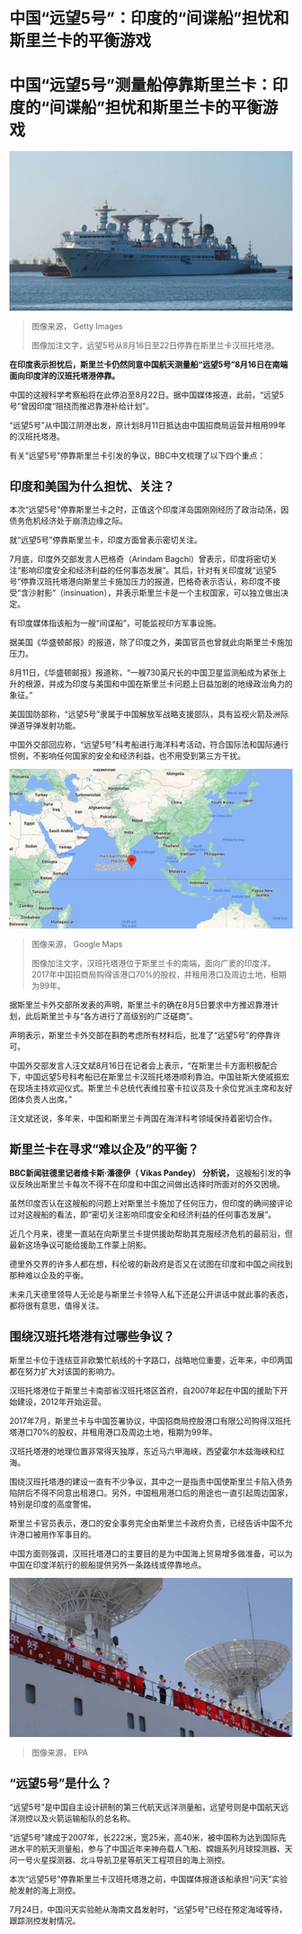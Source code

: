# 中国“远望5号”：印度的“间谍船”担忧和斯里兰卡的平衡游戏

#  中国“远望5号”测量船停靠斯里兰卡：印度的“间谍船”担忧和斯里兰卡的平衡游戏


![远望5号](_126333004_gettyimages-1242533006.jpg)

> 图像来源，  Getty Images
>
> 图像加注文字，远望5号从8月16日至22日停靠在斯里兰卡汉班托塔港。

**在印度表示担忧后，斯里兰卡仍然同意中国航天测量船“远望5号”8月16日在南端面向印度洋的汉班托塔港停靠。**

中国的这艘科学考察船将在此停泊至8月22日。据中国媒体报道，此前，“远望5号”曾因印度“阻挠而推迟靠港补给计划”。

“远望5号”从中国江阴港出发，原计划8月11日抵达由中国招商局运营并租用99年的汉班托塔港。

有关“远望5号”停靠斯里兰卡引发的争议，BBC中文梳理了以下四个重点：


##  印度和美国为什么担忧、关注？

本次“远望5号”停靠斯里兰卡之时，正值这个印度洋岛国刚刚经历了政治动荡，因债务危机经济处于崩溃边缘之际。

就“远望5号”停靠斯里兰卡，印度方面曾表示密切关注。

7月底，印度外交部发言人巴格奇（Arindam Bagchi）曾表示，印度将密切关注“影响印度安全和经济利益的任何事态发展”。其后，针对有关印度就“远望5号”停靠汉班托塔港向斯里兰卡施加压力的报道，巴格奇表示否认，称印度不接受“含沙射影”（insinuation），并表示斯里兰卡是一个主权国家，可以独立做出决定。

有印度媒体指该船为一艘“间谍船”，可能监视印方军事设施。

据美国《华盛顿邮报》的报道，除了印度之外，美国官员也曾就此向斯里兰卡施加压力。

8月11日，《华盛顿邮报》报道称，“一艘730英尺长的中国卫星监测船成为紧张上升的根源，并成为印度与美国和中国在斯里兰卡问题上日益加剧的地缘政治角力的象征。”

美国国防部称，“远望5号”隶属于中国解放军战略支援部队，具有监视火箭及洲际弹道导弹发射功能。

中国外交部回应称，“远望5号”科考船进行海洋科考活动，符合国际法和国际通行惯例，不影响任何国家的安全和经济利益，也不用受到第三方干扰。

![汉班托塔港的位置](_126347356_900b68db-2f61-4a4c-ba68-a8328c643d48.jpg)

> 图像来源，  Google Maps
>
> 图像加注文字，汉班托塔港位于斯里兰卡的南端，面向广袤的印度洋。2017年中国招商局购得该港口70%的股权，并租用港口及周边土地，租期为99年。

据斯里兰卡外交部所发表的声明，斯里兰卡的确在8月5日要求中方推迟靠港计划，此后斯里兰卡与“各方进行了高级别的广泛磋商”。

声明表示，斯里兰卡外交部在斟酌考虑所有材料后，批准了“远望5号”的停靠许可。

中国外交部发言人汪文斌8月16日在记者会上表示，“在斯里兰卡方面积极配合下，中国远望5号科考船已在斯里兰卡汉班托塔港顺利靠泊。中国驻斯大使戚振宏在现场主持欢迎仪式。斯里兰卡总统代表维拉塞卡拉议员及十余位党派主席和友好团体负责人出席。”

汪文斌还说，多年来，中国和斯里兰卡两国在海洋科考领域保持着密切合作。

##  斯里兰卡在寻求“难以企及”的平衡？

**BBC新闻驻德里记者维卡斯·潘德伊（ Vikas Pandey）** **分析说，** 这艘船引发的争议反映出斯里兰卡每次不得不在印度和中国之间做出选择时所面对的外交困境。

虽然印度否认在这艘船的问题上对斯里兰卡施加了任何压力，但印度的确间接评论过对这艘船的看法，即“密切关注影响印度安全和经济利益的任何事态发展”。

近几个月来，德里一直站在向斯里兰卡提供援助帮助其克服经济危机的最前沿，但最新这场争议可能给援助工作蒙上阴影。

德里外交界的许多人都在想，科伦坡的新政府是否又在试图在印度和中国之间找到那种难以企及的平衡。

未来几天德里领导人无论是与斯里兰卡领导人私下还是公开讲话中就此事的表态，都将很有意思，值得关注。

##  围绕汉班托塔港有过哪些争议？

斯里兰卡位于连结亚非欧繁忙航线的十字路口，战略地位重要，近年来，中印两国都在努力扩大对该国的影响力。

汉班托塔港位于斯里兰卡南部省汉班托塔区首府，自2007年起在中国的援助下开始建设，2012年开始运营。

2017年7月，斯里兰卡与中国签署协议，中国招商局控股港口有限公司购得汉班托塔港口70%的股权，并租用港口及周边土地，租期为99年。

汉班托塔港的地理位置非常得天独厚，东近马六甲海峡，西望霍尔木兹海峡和红海。

围绕汉班托塔港的建设一直有不少争议，其中之一是指责中国使斯里兰卡陷入债务陷阱后不得不同意出租港口。另外，中国租用港口后的用途也一直引起周边国家，特别是印度的高度警惕。

斯里兰卡官员表示，港口的安全事务完全由斯里兰卡政府负责，已经告诉中国不允许港口被用作军事目的。

中国方面则强调，汉班托塔港口的主要目的是为中国海上贸易增多做准备，可以为中国在印度洋航行的舰船提供另外一条路线或停靠地点。

![远望5号停靠斯里兰卡](_126347359_3256ac6f-9d60-4423-9ec5-4a593f89a97a.jpg)

> 图像来源，  EPA

##  “远望5号”是什么？

“远望5号”是中国自主设计研制的第三代航天远洋测量船，远望号则是中国航天远洋测控以及火箭运输船队的总名称。

“远望5号”建成于2007年，长222米，宽25米，高40米，被中国称为达到国际先进水平的航天测量船，参与了中国近年来神舟载人飞船、嫦娥系列月球探测器、天问一号火星探测器、北斗导航卫星等航天工程项目的海上测控。

本次“远望5号”停靠斯里兰卡汉班托塔港之前，中国媒体报道该船承担“问天”实验舱发射的海上测控。

7月24日，中国问天实验舱从海南文昌发射时，“远望5号”已经在预定海域等待，跟踪测控发射情况。


